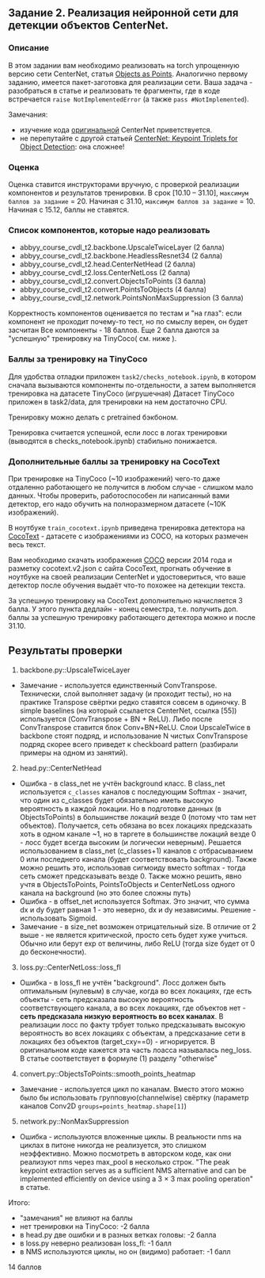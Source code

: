 ## Задание 2. Реализация нейронной сети для детекции объектов CenterNet.

### Описание
В этом задании вам необходимо реализовать на torch упрощенную версию сети CenterNet, статья [Objects as Points](https://arxiv.org/pdf/1904.07850.pdf).
Аналогично первому заданию, имеется пакет-заготовка для реализации сети. Ваша задача - разобраться в статье и реализовать те фрагменты, где в коде встречается
 `raise NotImplementedError` (а также `pass #NotImplemented`).

Замечания:
- изучение кода [оригинальной](https://github.com/xingyizhou/CenterNet) CenterNet приветствуется.
- не перепутайте с другой статьей [CenterNet: Keypoint Triplets for Object Detection](https://arxiv.org/abs/1904.08189): она сложнее!

### Оценка
Оценка ставится инструкторами вручную, с проверкой реализации компонентов и результатов тренировки.
В срок [10.10 – 31.10], `максимум баллов за задание` = 20. Начиная с 31.10, `максимум баллов за задание` = 10. Начиная с 15.12, баллы не ставятся.

### Список компонентов, которые надо реализовать
- abbyy_course_cvdl_t2.backbone.UpscaleTwiceLayer (2 балла)
- abbyy_course_cvdl_t2.backbone.HeadlessResnet34 (2 балла)
- abbyy_course_cvdl_t2.head.CenterNetHead (2 балла)
- abbyy_course_cvdl_t2.loss.CenterNetLoss (2 балла)
- abbyy_course_cvdl_t2.convert.ObjectsToPoints (3 балла)
- abbyy_course_cvdl_t2.convert.PointsToObjects (4 балла)
- abbyy_course_cvdl_t2.network.PointsNonMaxSuppression (3 балла)

Корректность компонентов оценивается по тестам и "на глаз": если компонент не проходит почему-то тест, но по смыслу верен, он будет засчитан
Все компоненты - 18 баллов. Еще 2 балла даются за "успешную" тренировку на TinyCoco( см. ниже ).

### Баллы за тренировку на TinyCoco
Для удобства отладки приложен `task2/checks_notebook.ipynb`, в котором сначала вызываются компоненты по-отдельности, а затем выполняется тренировка на датасете TinyCoco (игрушечная)
Датасет TinyCoco приложен в task2/data, для тренировки на нем достаточно CPU.

Тренировку можно делать с pretrained бэкбоном.

Тренировка считается успешной, если лосс в логах тренировки (выводятся в checks_notebook.ipynb) стабильно понижается.

### Дополнительные баллы за тренировку на CocoText
При тренировке на TinyCoco (~10 изображений) чего-то даже отдаленно работающего не получится в любом случае - слишком мало данных. Чтобы проверить, работоспособен ли написанный вами детектор, его надо обучить на полноразмерном датасете (~10K изображений).

В ноутбуке `train_cocotext.ipynb` приведена тренировка детектора на [CocoText](https://bgshih.github.io/cocotext/) - датасете с изображениями из COCO, на которых размечен весь текст.

Вам необходимо скачать изображения [COCO](https://cocodataset.org) версии 2014 года и разметку cocotext.v2.json с сайта CocoText, прогнать обучение в ноутбуке на своей реализации CenterNet и удостовериться, что ваше детектор после обучения выдаёт что-то похожее на детекции текста.

За успешную тренировку на CocoText дополнительно начисляется 3 балла. У этого пункта дедлайн - конец семестра, т.е. получить доп. баллы за успешную тренировку работающего детектора можно и после 31.10.


## Результаты проверки

1. backbone.py::UpscaleTwiceLayer
- Замечание  - используется единственный ConvTranspose. Технически, слой выполняет задачу (и проходит тесты), но на практике Transpose свёртки редко ставятся совсем в одиночку. В simple baselines (на который ссылается CenterNet, ссылка [55]) используется (ConvTranspose + BN + ReLU). Либо после ConvTranspose ставится блок Conv+BN+ReLU. Слои UpscaleTwice в backbone стоят подряд, и использование N чистых ConvTranspose подряд скорее всего приведет к checkboard pattern (разбирали примеры на одном из занятий).

2. head.py::CenterNetHead
- Ошибка - в class_net не учтён background класс. В class_net используется `c_classes` каналов с последующим Softmax - значит, что один из c_classes будет обязательно иметь высокую вероятность в каждой локации. Но в подготовке данных (в ObjectsToPoints) в большинстве локаций везде 0 (потому что там нет объектов). Получается, сеть обязана во всех локациях предсказать хоть в одном канале ~1, но в таргете в большинстве локаций везде 0 - лосс будет всегда высоким (и логически неверным). Решается использованием в class_net (c_classes+1) каналов с отбрасыванием 0 или последнего канала (будет соответствовать background). Также можно решить это, использовав сигмоиду вместо softmax - тогда сеть сможет предсказывать везде 0. Также можно решить, явно учтя в ObjectsToPoints, PointsToObjects и CenterNetLoss одного канала на background (но это более сложны путь)
- Ошибка - в offset_net используется Softmax. Это значит, что сумма dx и dy будет равная 1 - это неверно, dx и dy независимы. Решение - использовать Sigmoid.
- Замечание  - в size_net возможен отрицательный size. В отличие от 2 выше - не является критической, просто сеть будет хуже учиться. Обычно или берут exp от величины, либо ReLU (тогда size будет от 0 до бесконечности). 

3. loss.py::CenterNetLoss::loss_fl
- Ошибка - в loss_fl не учтён "background". Лосс должен быть оптимальным (нулевым) в случае, когда во всех локациях, где есть объекты - сеть предсказала высокую вероятность соответствующего канала, а во всех локациях, где объектов нет - **сеть предсказала низкую вероятность во всех каналах**. В реализации лосс по факту трбует только предсказывать высокую вероятность во всех локациях с объектам, а предсказание сети в локациях без объектов (target_cxy==0) - игнорируется. В оригинальном коде кажется эта часть лоасса называлась neg_loss. В статье соответствует в формуле (1) разделу "otherwise"

4. convert.py::ObjectsToPoints::smooth_points_heatmap
- Замечание - используется цикл по каналам. Вместо этого можно было бы использовать групповую(channelwise) свёртку (параметр каналов Conv2D `groups=points_heatmap.shape[1]`)

5. network.py::NonMaxSuppression
-  Ошибка - используются вложенные циклы. В реальности nms на циклах в питоне никогда не реализуется, это слишком неэффективно. Можно посмотреть в авторском коде, как они реализуют nms через max_pool в несколько строк. "The peak keypoint extraction serves as a sufficient NMS alternative and can be implemented efficiently on device using a 3 × 3 max pooling operation" в статье.


Итого:
- "замечания" не влияют на баллы
- нет тренировки на TinyCoco: -2 балла
- в head.py две ошибки и в разных ветках головы: -2 балла
- в loss.py неверно реализован loss_fl: -1 балл
- в NMS используются циклы, но он (видимо) работает: -1 балл

14 баллов
